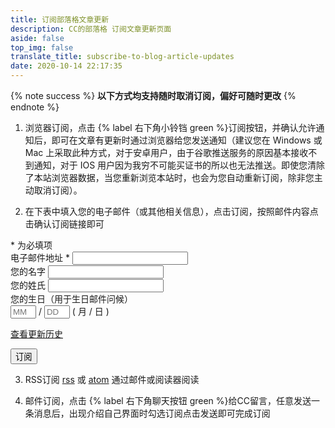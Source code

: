 ```yaml
---
title: 订阅部落格文章更新
description: CC的部落格 订阅文章更新页面
aside: false
top_img: false
translate_title: subscribe-to-blog-article-updates
date: 2020-10-14 22:17:35
---
```

{% note success %} **以下方式均支持随时取消订阅，偏好可随时更改** {% endnote %}
<!-- {% note warning %} **很抱歉，因为关闭了浏览器订阅(好像也没啥用，还会给读者造成不好的体验，但说真的很好用)，请使用邮件订阅** {% endnote %} -->

1. 浏览器订阅，点击 {% label 右下角小铃铛 green %}订阅按钮，并确认允许通知后，即可在文章有更新时通过浏览器给您发送通知（建议您在 Windows 或 Mac 上采取此种方式，对于安卓用户，由于谷歌推送服务的原因基本接收不到通知，对于 IOS 用户因为我穷不可能买证书的所以也无法推送。即使您清除了本站浏览器数据，当您重新浏览本站时，也会为您自动重新订阅，除非您主动取消订阅）。

2. 在下表中填入您的电子邮件（或其他相关信息），点击订阅，按照邮件内容点击确认订阅链接即可
<!-- Begin Mailchimp Signup Form -->
<script src="https://cdn.jsdelivr.net/npm/jquery@latest/dist/jquery.min.js"></script>
<link href="https://cdn.jsdelivr.net/gh/ccknbc-backup/cdn/css/mailchimp.css" rel="stylesheet" type="text/css">
<div id="mc_embed_signup">
<form action="https://ccknbc.us2.list-manage.com/subscribe/post?u=a0aadd04e3d48349de29068f8&amp;id=7518e18fcd" method="post" id="mc-embedded-subscribe-form" name="mc-embedded-subscribe-form" class="validate" target="_blank" novalidate>
    <div id="mc_embed_signup_scroll">
<div class="indicates-required"><span class="asterisk">*</span> 为必填项</div>
<div class="mc-field-group">
	<label for="mce-EMAIL">电子邮件地址  <span class="asterisk">*</span>
</label>
	<input type="email" value="" name="EMAIL" class="required email" id="mce-EMAIL">
</div>
<div class="mc-field-group">
	<label for="mce-FNAME">您的名字 </label>
	<input type="text" value="" name="FNAME" class="" id="mce-FNAME">
</div>
<div class="mc-field-group">
	<label for="mce-LNAME">您的姓氏 </label>
	<input type="text" value="" name="LNAME" class="" id="mce-LNAME">
</div>
<div class="mc-field-group size1of2">
	<label for="mce-BIRTHDAY-month">您的生日（用于生日邮件问候） </label>
	<div class="datefield">
		<span class="subfield monthfield"><input class="birthday " type="text" pattern="[0-9]*" value="" placeholder="MM" size="2" maxlength="2" name="BIRTHDAY[month]" id="mce-BIRTHDAY-month"></span> / 
		<span class="subfield dayfield"><input class="birthday " type="text" pattern="[0-9]*" value="" placeholder="DD" size="2" maxlength="2" name="BIRTHDAY[day]" id="mce-BIRTHDAY-day"></span> 
		<span class="small-meta nowrap">( 月 / 日 )</span>
	</div>
</div><p><a href="https://us2.campaign-archive.com/home/?u=a0aadd04e3d48349de29068f8&id=7518e18fcd" title="查看历史文章更新记录">查看更新历史</a></p>
	<div id="mce-responses" class="clear">
		<div class="response" id="mce-error-response" style="display:none"></div>
		<div class="response" id="mce-success-response" style="display:none"></div>
	</div>    <!-- real people should not fill this in and expect good things - do not remove this or risk form bot signups-->
    <div style="position: absolute; left: -5000px;" aria-hidden="true"><input type="text" name="b_a0aadd04e3d48349de29068f8_7518e18fcd" tabindex="-1" value=""></div>
    <div class="clear"><input type="submit" value="订阅" name="subscribe" id="mc-embedded-subscribe" class="button"></div>
    </div>
</form>
</div>
<script defer type='text/javascript' src='https://cdn.jsdelivr.net/gh/ccknbc-backup/cdn/js/mailchimp.js'></script><script type='text/javascript'>(function($) {window.fnames = new Array(); window.ftypes = new Array();fnames[0]='EMAIL';ftypes[0]='email';fnames[1]='FNAME';ftypes[1]='text';fnames[2]='LNAME';ftypes[2]='text';fnames[3]='ADDRESS';ftypes[3]='address';fnames[4]='PHONE';ftypes[4]='phone';fnames[5]='BIRTHDAY';ftypes[5]='birthday'; }(jQuery));var $mcj = jQuery.noConflict(true);</script>
<!--End mc_embed_signup-->

3. RSS订阅 [rss](/rss.xml) 或 [atom](/atom.xml) 通过邮件或阅读器阅读
<!-- 3. 邮件订阅，前往 [订阅界面一](https://briefcake.com/s/ccknbc) 或 [订阅界面二](https://ccknbc.mailchimpsites.com) -->
4. 邮件订阅，点击 {% label 右下角聊天按钮 green %}给CC留言，任意发送一条消息后，出现介绍自己界面时勾选订阅点击发送即可完成订阅 